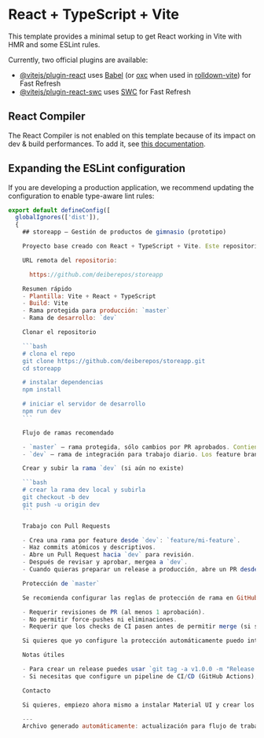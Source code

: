 # React + TypeScript + Vite

This template provides a minimal setup to get React working in Vite with HMR and some ESLint rules.

Currently, two official plugins are available:

- [@vitejs/plugin-react](https://github.com/vitejs/vite-plugin-react/blob/main/packages/plugin-react) uses [Babel](https://babeljs.io/) (or [oxc](https://oxc.rs) when used in [rolldown-vite](https://vite.dev/guide/rolldown)) for Fast Refresh
- [@vitejs/plugin-react-swc](https://github.com/vitejs/vite-plugin-react/blob/main/packages/plugin-react-swc) uses [SWC](https://swc.rs/) for Fast Refresh

## React Compiler

The React Compiler is not enabled on this template because of its impact on dev & build performances. To add it, see [this documentation](https://react.dev/learn/react-compiler/installation).

## Expanding the ESLint configuration

If you are developing a production application, we recommend updating the configuration to enable type-aware lint rules:

```js
export default defineConfig([
  globalIgnores(['dist']),
  {
    ## storeapp — Gestión de productos de gimnasio (prototipo)

    Proyecto base creado con React + TypeScript + Vite. Este repositorio sirve como punto de partida para el microfrontend de gestión de productos del gimnasio.

    URL remota del repositorio:

      https://github.com/deiberepos/storeapp

    Resumen rápido
    - Plantilla: Vite + React + TypeScript
    - Build: Vite
    - Rama protegida para producción: `master`
    - Rama de desarrollo: `dev`

    Clonar el repositorio

    ```bash
    # clona el repo
    git clone https://github.com/deiberepos/storeapp.git
    cd storeapp

    # instalar dependencias
    npm install

    # iniciar el servidor de desarrollo
    npm run dev
    ```

    Flujo de ramas recomendado

    - `master` — rama protegida, sólo cambios por PR aprobados. Contiene releases/producción.
    - `dev` — rama de integración para trabajo diario. Los feature branches salen de `dev`.

    Crear y subir la rama `dev` (si aún no existe)

    ```bash
    # crear la rama dev local y subirla
    git checkout -b dev
    git push -u origin dev
    ```

    Trabajo con Pull Requests

    - Crea una rama por feature desde `dev`: `feature/mi-feature`.
    - Haz commits atómicos y descriptivos.
    - Abre un Pull Request hacia `dev` para revisión.
    - Después de revisar y aprobar, mergea a `dev`.
    - Cuando quieras preparar un release a producción, abre un PR desde `dev` hacia `master` y sigue el proceso de revisión/QA.

    Protección de `master`

    Se recomienda configurar las reglas de protección de rama en GitHub:

    - Requerir revisiones de PR (al menos 1 aprobación).
    - No permitir force-pushes ni eliminaciones.
    - Requerir que los checks de CI pasen antes de permitir merge (si se usan).

    Si quieres que yo configure la protección automáticamente puedo intentarlo con la CLI `gh` (necesito permisos de repo). Si prefieres hacerlo manualmente en la UI de GitHub: Settings → Branches → Add rule → `master`.

    Notas útiles

    - Para crear un release puedes usar `git tag -a v1.0.0 -m "Release 1.0.0"` y `git push origin v1.0.0`.
    - Si necesitas que configure un pipeline de CI/CD (GitHub Actions), puedo añadir un workflow básico.

    Contacto

    Si quieres, empiezo ahora mismo a instalar Material UI y crear los componentes base (header + lista de productos) en la rama `dev`.

    ---
    Archivo generado automáticamente: actualización para flujo de trabajo y protección de ramas.
